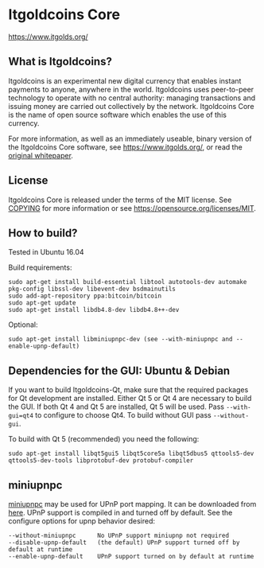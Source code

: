 Itgoldcoins Core 
=====================================

https://www.itgolds.org/

What is Itgoldcoins?
----------------

Itgoldcoins is an experimental new digital currency that enables instant payments to
anyone, anywhere in the world. Itgoldcoins uses peer-to-peer technology to operate
with no central authority: managing transactions and issuing money are carried
out collectively by the network. Itgoldcoins Core is the name of open source
software which enables the use of this currency.

For more information, as well as an immediately useable, binary version of
the Itgoldcoins Core software, see https://www.itgolds.org/, or read the
[original whitepaper](https://www.itgolds.org/itgc%E7%99%BD%E7%9A%AE%E4%B9%A6%E4%BA%9A%E5%A4%AA%E5%8C%BA%E7%A4%BE%E5%8C%BA%E4%BF%AE%E8%AE%A2%E7%89%88.pdf).

License
-------

Itgoldcoins Core is released under the terms of the MIT license. See [COPYING](COPYING) for more
information or see https://opensource.org/licenses/MIT.

How to build?
-------------
Tested in Ubuntu 16.04

Build requirements:

    sudo apt-get install build-essential libtool autotools-dev automake pkg-config libssl-dev libevent-dev bsdmainutils 
    sudo add-apt-repository ppa:bitcoin/bitcoin
    sudo apt-get update
    sudo apt-get install libdb4.8-dev libdb4.8++-dev

Optional:

    sudo apt-get install libminiupnpc-dev (see --with-miniupnpc and --enable-upnp-default)

Dependencies for the GUI: Ubuntu & Debian
-----------------------------------------

If you want to build Itgoldcoins-Qt, make sure that the required packages for Qt development
are installed. Either Qt 5 or Qt 4 are necessary to build the GUI.
If both Qt 4 and Qt 5 are installed, Qt 5 will be used. Pass `--with-gui=qt4` to configure to choose Qt4.
To build without GUI pass `--without-gui`.

To build with Qt 5 (recommended) you need the following:

    sudo apt-get install libqt5gui5 libqt5core5a libqt5dbus5 qttools5-dev qttools5-dev-tools libprotobuf-dev protobuf-compiler

miniupnpc
---------

[miniupnpc](http://miniupnp.free.fr/) may be used for UPnP port mapping.  It can be downloaded from [here](
http://miniupnp.tuxfamily.org/files/).  UPnP support is compiled in and
turned off by default.  See the configure options for upnp behavior desired:

	--without-miniupnpc      No UPnP support miniupnp not required
	--disable-upnp-default   (the default) UPnP support turned off by default at runtime
	--enable-upnp-default    UPnP support turned on by default at runtime

